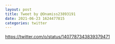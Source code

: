 ```yaml
--- 
layout: post 
title: Tweet by @Onamiss23893191 
date: 2021-06-23 1624477815 
categories: twitter 
--- 
```

https://twitter.com/o/status/1407787343839379471